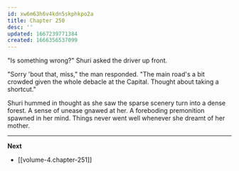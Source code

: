 ```yaml
---
id: xw6m63h6v4kdn5skphkpo2a
title: Chapter 250
desc: ''
updated: 1667239771384
created: 1666356537099
---
```


"Is something wrong?" Shuri asked the driver up front.

"Sorry 'bout that, miss," the man responded. "The main road's a bit crowded given the whole debacle at the Capital. Thought about taking a shortcut."

Shuri hummed in thought as she saw the sparse scenery turn into a dense forest. A sense of unease gnawed at her. A foreboding premonition spawned in her mind. Things never went well whenever she dreamt of her mother.

____

**Next**
* [[volume-4.chapter-251]]